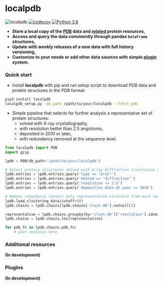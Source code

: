 # localpdb
![localpdb](https://github.com/labstructbioinf/localpdb/workflows/localpdb/badge.svg) 
[![codecov](https://codecov.io/gh/labstructbioinf/localpdb/branch/master/graph/badge.svg)](https://codecov.io/gh/labstructbioinf/localpdb) 
[![Python 3.6](https://img.shields.io/badge/python-3.6-blue.svg)](https://www.python.org/downloads/release/python-360/)

- **Store a local copy of the [PDB](https://www.rcsb.org/) data and [related](#additional-resources) 
protein resources,**
- **Access and query the data convinently through pandas `DataFrame` 
structures,**
- **Update with weekly releases of a new data with full history versioning,**
- **Customize to your needs or add other data sources with simple [plugin](#plugins) system.**

### Quick start
- Install **localpdb** with pip and run setup script to download PDB data and protein structures in the 
PDB format:
```sh
pip3 install localpdb
localpdb_setup.py -db_path /path/to/your/localpdb --fetch_pdb
```
* Simple pipeline that selects for further analysis a representative set of protein structures:
    * solved with X-ray crystallography,
    * with resolution better than 2.5 angstroms, 
    * deposited in 2010 or later, 
    * with redundancy removed at the sequence level.
```python
from localpdb import PDB
import gzip

lpdb = PDB(db_path='/path/to/your/localpdb')

# Select protein structures solved with X-ray diffraction (resolution above 2.5 A)
lpdb.entries = lpdb.entries.query('type == "prot"')
lpdb.entries = lpdb.entries.query('method == "diffraction"')
lpdb.entries = lpdb.entries.query('resolution <= 2.5')
lpdb.entries = lpdb.entries.query('deposition_date.dt.year >= 2010')

# Remove redundancy (select only representative structure from each sequence cluster)
lpdb.load_clustering_data(cutoff=90)
lpdb.chains = lpdb.chains[lpdb.chains['clust-90'].notnull()]

representative = lpdb.chains.groupby(by='clust-90')['resolution'].idxmin()
lpdb.chains = lpdb.chains.loc[representative]

for pdb_fn in lpdb.chains.pdb_fn:
    # your analysis here


```
### Additional resources
**(In development)**
### Plugins
**(In development)**
